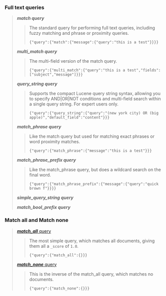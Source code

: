 ### Full text queries 

> 
> ***match query***
> 
>> 
>> The standard query for performing full text queries, including fuzzy matching and phrase or proximity queries.
>> 
>> `{"query":{"match":{"message":{"query":"this is a test"}}}}`
>> 
>
> ***multi_match query***
> 
>> 
>> The multi-field version of the match query.
>> 
>> `{"query":{"multi_match":{"query":"this is a test","fields":["subject","message"]}}}`
>> 
>
> ***query_string query***
> 
>> 
>> Supports the compact Lucene query string syntax, allowing you to specify AND|OR|NOT conditions and multi-field search within a single query string. For expert users only.
>> 
>> `{"query":{"query_string":{"query":"(new york city) OR (big apple)","default_field":"content"}}}`
>> 
> 
> ***match_phrase query***
> 
>> 
>> Like the match query but used for matching exact phrases or word proximity matches.
>> 
>> `{"query":{"match_phrase":{"message":"this is a test"}}}`
>> 
> 
> ***match_phrase_prefix query***
> 
>> 
>> Like the match_phrase query, but does a wildcard search on the final word.
>> 
>> `{"query":{"match_phrase_prefix":{"message":{"query":"quick brown f"}}}}`
>> 
> 
> ***simple_query_string query***
> 
> ***match_bool_prefix query***
> 

### Match all and Match none  

> 
> [***match_all*** query](https://www.elastic.co/guide/en/elasticsearch/reference/7.17/query-dsl-match-all-query.html)
> 
>> 
>> The most simple query, which matches all documents, giving them all a `_score` of `1.0`.
>> 
>> `{"query":{"match_all":{}}}`
>> 
>
> [***match_none*** query](https://www.elastic.co/guide/en/elasticsearch/reference/7.17/query-dsl-match-all-query.html)
> 
>> 
>> This is the inverse of the match_all query, which matches no documents.
>> 
>> `{"query":{"match_none":{}}}`
>> 

